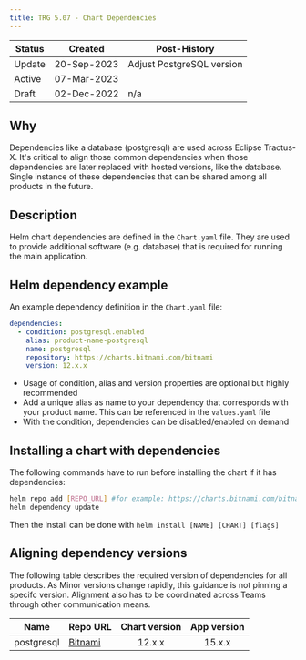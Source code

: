 ```yaml
---
title: TRG 5.07 - Chart Dependencies
---
```


| Status | Created     | Post-History              |
|--------|-------------|---------------------------|
| Update | 20-Sep-2023 | Adjust PostgreSQL version |
| Active | 07-Mar-2023 |                           |
| Draft  | 02-Dec-2022 | n/a                       |

## Why

Dependencies like a database (postgresql) are used across Eclipse Tractus-X. It's critical to align those common dependencies when those dependencies are later replaced with hosted versions, like the database. Single instance of these dependencies that can be shared among all products in the future.

## Description

Helm chart dependencies are defined in the `Chart.yaml` file. They are used to provide additional software (e.g. database) that is required for running the main application.

## Helm dependency example

An example dependency definition in the `Chart.yaml` file:

```yaml
dependencies:
  - condition: postgresql.enabled
    alias: product-name-postgresql
    name: postgresql
    repository: https://charts.bitnami.com/bitnami
    version: 12.x.x
```

- Usage of condition, alias and version properties are optional but highly recommended
- Add a unique alias as name to your dependency that corresponds with your product name. This can be referenced in the `values.yaml` file
- With the condition, dependencies can be disabled/enabled on demand

## Installing a chart with dependencies

The following commands have to run before installing the chart if it has dependencies:

```sh
helm repo add [REPO_URL] #for example: https://charts.bitnami.com/bitnami
helm dependency update
```

Then the install can be done with `helm install [NAME] [CHART] [flags]`

## Aligning dependency versions

The following table describes the required version of dependencies for all products. As Minor versions change rapidly, this guidance is not pinning a specifc version. Alignment also has to be coordinated across Teams through other communication means.

| Name       | Repo URL                                      | Chart version | App version |
|------------|-----------------------------------------------|:-------------:|:-----------:|
| postgresql | [Bitnami](https://charts.bitnami.com/bitnami) |    12.x.x     |   15.x.x    |
